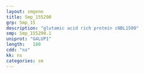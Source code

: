 ```yaml
---
layout: smgene
title: Smp_155290
grp: Smp_15
description: "glutamic acid rich protein cNBL1500"
smp: Smp_155290.1
uniprot: "G4LUP1"
length:   180
cdd: "ns"
kk: ns
categories: sm
---
```

